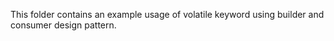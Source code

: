 This folder contains an example usage of volatile keyword using builder and consumer design pattern.
